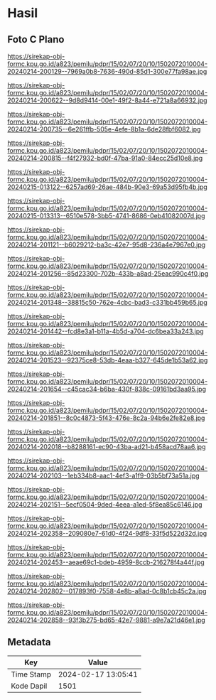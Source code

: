 # Hasil

## Foto C Plano

https://sirekap-obj-formc.kpu.go.id/a823/pemilu/pdpr/15/02/07/20/10/1502072010004-20240214-200129--7969a0b8-7636-490d-85d1-300e77fa98ae.jpg

https://sirekap-obj-formc.kpu.go.id/a823/pemilu/pdpr/15/02/07/20/10/1502072010004-20240214-200622--9d8d9414-00e1-49f2-8a44-e721a8a66932.jpg

https://sirekap-obj-formc.kpu.go.id/a823/pemilu/pdpr/15/02/07/20/10/1502072010004-20240214-200735--6e261ffb-505e-4efe-8b1a-6de28fbf6082.jpg

https://sirekap-obj-formc.kpu.go.id/a823/pemilu/pdpr/15/02/07/20/10/1502072010004-20240214-200815--f4f27932-bd0f-47ba-91a0-84ecc25d10e8.jpg

https://sirekap-obj-formc.kpu.go.id/a823/pemilu/pdpr/15/02/07/20/10/1502072010004-20240215-013122--6257ad69-26ae-484b-90e3-69a53d95fb4b.jpg

https://sirekap-obj-formc.kpu.go.id/a823/pemilu/pdpr/15/02/07/20/10/1502072010004-20240215-013313--6510e578-3bb5-4741-8686-0eb41082007d.jpg

https://sirekap-obj-formc.kpu.go.id/a823/pemilu/pdpr/15/02/07/20/10/1502072010004-20240214-201121--b6029212-ba3c-42e7-95d8-236a4e7967e0.jpg

https://sirekap-obj-formc.kpu.go.id/a823/pemilu/pdpr/15/02/07/20/10/1502072010004-20240214-201256--85d23300-702b-433b-a8ad-25eac990c4f0.jpg

https://sirekap-obj-formc.kpu.go.id/a823/pemilu/pdpr/15/02/07/20/10/1502072010004-20240214-201348--38815c50-762e-4cbc-bad3-c331bb459b65.jpg

https://sirekap-obj-formc.kpu.go.id/a823/pemilu/pdpr/15/02/07/20/10/1502072010004-20240214-201442--fcd8e3a1-b11a-4b5d-a704-dc6bea33a243.jpg

https://sirekap-obj-formc.kpu.go.id/a823/pemilu/pdpr/15/02/07/20/10/1502072010004-20240214-201523--92375ce8-53db-4eaa-b327-645de1b53a62.jpg

https://sirekap-obj-formc.kpu.go.id/a823/pemilu/pdpr/15/02/07/20/10/1502072010004-20240214-201654--c45cac34-b6ba-430f-838c-09161bd3aa95.jpg

https://sirekap-obj-formc.kpu.go.id/a823/pemilu/pdpr/15/02/07/20/10/1502072010004-20240214-201851--8c0c4873-5f43-476e-8c2a-94b6e2fe82e8.jpg

https://sirekap-obj-formc.kpu.go.id/a823/pemilu/pdpr/15/02/07/20/10/1502072010004-20240214-202018--b8288161-ec90-43ba-ad21-b458acd78aa6.jpg

https://sirekap-obj-formc.kpu.go.id/a823/pemilu/pdpr/15/02/07/20/10/1502072010004-20240214-202103--1eb334b8-aac1-4ef3-a1f9-03b5bf73a51a.jpg

https://sirekap-obj-formc.kpu.go.id/a823/pemilu/pdpr/15/02/07/20/10/1502072010004-20240214-202151--5ecf0504-9ded-4eea-a1ed-5f8ea85c6146.jpg

https://sirekap-obj-formc.kpu.go.id/a823/pemilu/pdpr/15/02/07/20/10/1502072010004-20240214-202358--209080e7-61d0-4f24-9df8-33f5d522d32d.jpg

https://sirekap-obj-formc.kpu.go.id/a823/pemilu/pdpr/15/02/07/20/10/1502072010004-20240214-202453--aeae69c1-bdeb-4959-8ccb-216278f4a44f.jpg

https://sirekap-obj-formc.kpu.go.id/a823/pemilu/pdpr/15/02/07/20/10/1502072010004-20240214-202802--017893f0-7558-4e8b-a8ad-0c8b1cb45c2a.jpg

https://sirekap-obj-formc.kpu.go.id/a823/pemilu/pdpr/15/02/07/20/10/1502072010004-20240214-202858--93f3b275-bd65-42e7-9881-a9e7a21d46e1.jpg


## Metadata

| Key        | Value               |
| ---------- | ------------------- |
| Time Stamp | 2024-02-17 13:05:41 |
| Kode Dapil | 1501                |



